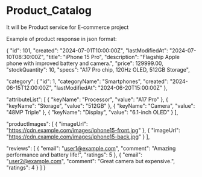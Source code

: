 # Product_Catalog
It will be Product service for E-commerce project


Example of product response in json format:

{
  "id": 101,
  "created": "2024-07-01T10:00:00Z",
  "lastModifiedAt": "2024-07-10T08:30:00Z",
  "title": "iPhone 15 Pro",
  "description": "Flagship Apple phone with improved battery and camera.",
  "price": 129999.00,
  "stockQuantity": 10,
  "specs": "A17 Pro chip, 120Hz OLED, 512GB Storage",

  "category": {
    "id": 1,
    "categoryName": "Smartphones",
    "created": "2024-06-15T12:00:00Z",
    "lastModifiedAt": "2024-06-20T15:00:00Z"
  },

  "attributeList": [
    { "keyName": "Processor", "value": "A17 Pro" },
    { "keyName": "Storage", "value": "512GB" },
    { "keyName": "Camera", "value": "48MP Triple" },
    { "keyName": "Display", "value": "6.1-inch OLED" }
  ],

  "productImages": [
    { "imageUrl": "https://cdn.example.com/images/iphone15-front.jpg" },
    { "imageUrl": "https://cdn.example.com/images/iphone15-back.jpg" }
  ],

  "reviews": [
    {
      "email": "user1@example.com",
      "comment": "Amazing performance and battery life!",
      "ratings": 5
    },
    {
      "email": "user2@example.com",
      "comment": "Great camera but expensive.",
      "ratings": 4
    }
  ]
}

